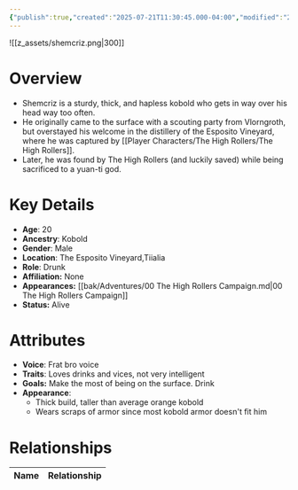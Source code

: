 ```yaml
---
{"publish":true,"created":"2025-07-21T11:30:45.000-04:00","modified":"2025-10-17T10:25:36.723-04:00","cssclasses":""}
---
```


![[z_assets/shemcriz.png|300]]

# Overview
- Shemcriz is a sturdy, thick, and hapless kobold who gets in way over his head way too often.
- He originally came to the surface with a scouting party from Vlorngroth, but overstayed his welcome in the distillery of the Esposito Vineyard, where he was captured by [[Player Characters/The High Rollers/The High Rollers]].
- Later, he was found by The High Rollers (and luckily saved) while being sacrificed to a yuan-ti god.

# Key Details
- **Age**: 20
- **Ancestry**: Kobold
- **Gender**: Male
- **Location**: The Esposito Vineyard,Tiialia
- **Role**: Drunk
- **Affiliation:** None
- **Appearances:** [[bak/Adventures/00 The High Rollers Campaign.md\|00 The High Rollers Campaign]]
- **Status:** Alive

# Attributes
- **Voice**: Frat bro voice
- **Traits**: Loves drinks and vices, not very intelligent
- **Goals:** Make the most of being on the surface. Drink
- **Appearance**: 
	- Thick build, taller than average orange kobold
	- Wears scraps of armor since most kobold armor doesn't fit him

# Relationships

| Name  | Relationship |
| ----- | ------------ |
